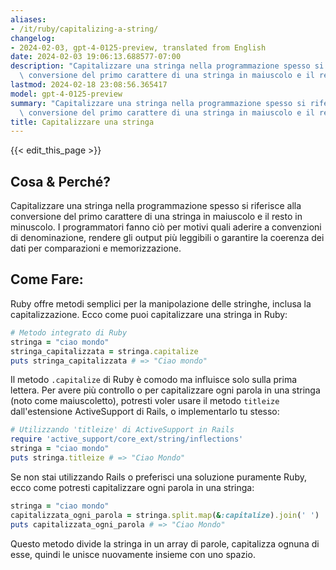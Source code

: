 ```yaml
---
aliases:
- /it/ruby/capitalizing-a-string/
changelog:
- 2024-02-03, gpt-4-0125-preview, translated from English
date: 2024-02-03 19:06:13.688577-07:00
description: "Capitalizzare una stringa nella programmazione spesso si riferisce alla\
  \ conversione del primo carattere di una stringa in maiuscolo e il resto in\u2026"
lastmod: 2024-02-18 23:08:56.365417
model: gpt-4-0125-preview
summary: "Capitalizzare una stringa nella programmazione spesso si riferisce alla\
  \ conversione del primo carattere di una stringa in maiuscolo e il resto in\u2026"
title: Capitalizzare una stringa
---
```


{{< edit_this_page >}}

## Cosa & Perché?
Capitalizzare una stringa nella programmazione spesso si riferisce alla conversione del primo carattere di una stringa in maiuscolo e il resto in minuscolo. I programmatori fanno ciò per motivi quali aderire a convenzioni di denominazione, rendere gli output più leggibili o garantire la coerenza dei dati per comparazioni e memorizzazione.

## Come Fare:
Ruby offre metodi semplici per la manipolazione delle stringhe, inclusa la capitalizzazione. Ecco come puoi capitalizzare una stringa in Ruby:

```ruby
# Metodo integrato di Ruby
stringa = "ciao mondo"
stringa_capitalizzata = stringa.capitalize
puts stringa_capitalizzata # => "Ciao mondo"
```

Il metodo `.capitalize` di Ruby è comodo ma influisce solo sulla prima lettera. Per avere più controllo o per capitalizzare ogni parola in una stringa (noto come maiuscoletto), potresti voler usare il metodo `titleize` dall'estensione ActiveSupport di Rails, o implementarlo tu stesso:

```ruby
# Utilizzando 'titleize' di ActiveSupport in Rails
require 'active_support/core_ext/string/inflections'
stringa = "ciao mondo"
puts stringa.titleize # => "Ciao Mondo"
```

Se non stai utilizzando Rails o preferisci una soluzione puramente Ruby, ecco come potresti capitalizzare ogni parola in una stringa:

```ruby
stringa = "ciao mondo"
capitalizzata_ogni_parola = stringa.split.map(&:capitalize).join(' ')
puts capitalizzata_ogni_parola # => "Ciao Mondo"
```

Questo metodo divide la stringa in un array di parole, capitalizza ognuna di esse, quindi le unisce nuovamente insieme con uno spazio.
